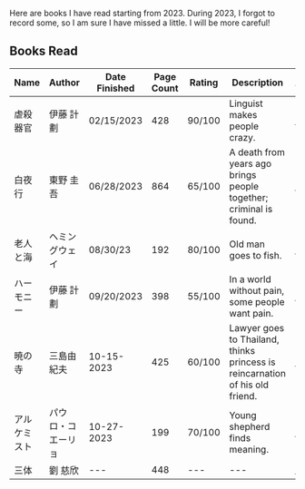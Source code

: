 Here are books I have read starting from 2023. During 2023, I forgot to record some, so I am sure I have missed a little. I will be more careful!

## Books Read
| Name           | Author        | Date Finished | Page Count | Rating | Description                 | Amazon |
|----------------|---------------|---------------|------------|--------|-----------------------------|--------|
| 虐殺器官       |  伊藤 計劃      | 02/15/2023    | 428        | 90/100   | Linguist makes people crazy. | [link](https://amzn.asia/d/2nxTXg5)
| 白夜行       |  東野 圭吾     | 06/28/2023    | 864        | 65/100   | A death from years ago brings people together; criminal is found. | [link](https://amzn.asia/d/f86m6R3)
| 老人と海       |  ヘミングウェイ     | 08/30/23    | 192        | 80/100   | Old man goes to fish. | [link](https://amzn.asia/d/4XmQY2z)
| ハーモニー       |  伊藤 計劃      | 09/20/2023    | 398        | 55/100   | In a world without pain, some people want pain.     | [link](https://amzn.asia/d/c4l9I2u)
| 暁の寺        | 三島由紀夫      | 10-15-2023    | 425        | 60/100   | Lawyer goes to Thailand, thinks princess is reincarnation of his old friend.     | [link](https://amzn.asia/d/a0UDG9Z)
| アルケミスト       | パウロ・コエーリョ     | 10-27-2023    | 199        | 70/100   | Young shepherd finds meaning.  | [link](https://amzn.asia/d/730kXKU)
| 三体 | 劉 慈欣 | --- | 448 | --- | --- | [link](https://www.amazon.co.jp/%E4%B8%89%E4%BD%93-%E5%8A%89-%E6%85%88%E6%AC%A3/dp/4152098708/ref=sr_1_1?__mk_ja_JP=%E3%82%AB%E3%82%BF%E3%82%AB%E3%83%8A&crid=3IMNW3FXQOARV&keywords=%E4%B8%89%E4%BD%93&qid=1698409436&s=books&sprefix=%2Cstripbooks%2C172&sr=1-1)
